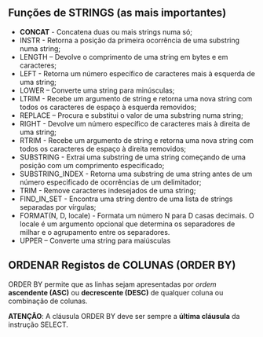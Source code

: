 


## Funções de STRINGS (as mais importantes)

- __CONCAT__ - Concatena duas ou mais strings numa só;
- INSTR - Retorna a posição da primeira ocorrência de uma substring numa string;
- LENGTH – Devolve o comprimento de uma string em bytes e em caracteres;
- LEFT - Retorna um número específico de caracteres mais à esquerda de uma string;
- LOWER – Converte uma string para minúsculas;
- LTRIM - Recebe um argumento de string e retorna uma nova string com todos os caracteres de espaço à esquerda removidos;
- REPLACE – Procura e substitui o valor de uma substring numa string;
- RIGHT - Devolve um número específico de caracteres mais à direita de uma string;
- RTRIM - Recebe um argumento de string e retorna uma nova string com todos os caracteres de espaço à direita removidos;
- SUBSTRING - Extrai uma substring de uma string começando de uma posição com um comprimento especificado;
- SUBSTRING_INDEX - Retorna uma substring de uma string antes de um número especificado de ocorrências de um delimitador;
- TRIM - Remove caracteres indesejados de uma string;
- FIND_IN_SET - Encontra uma string dentro de uma lista de strings separadas por vírgulas;
- FORMAT(N, D, locale) - Formata um número N para D casas decimais. O locale é um argumento opcional que determina os separadores de milhar e o agrupamento entre os separadores.
- UPPER – Converte uma string para maiúsculas

## ORDENAR Registos de COLUNAS (ORDER BY)

ORDER BY permite que as linhas sejam apresentadas por _ordem_ __ascendente (ASC)__ ou __decrescente (DESC)__ de qualquer coluna ou combinação de colunas. 

__ATENÇÃO__: A cláusula ORDER BY deve ser sempre a __última cláusula__ da instrução SELECT.
